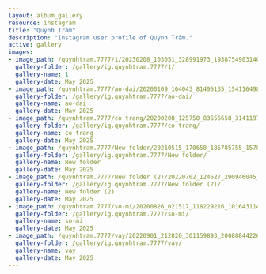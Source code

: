 ```yaml
---
layout: album_gallery
resource: instagram
title: "Quỳnh Trâm"
description: "Instagram user profile of Quỳnh Trâm."
active: gallery
images: 
- image_path: /quynhtram.7777/1/20230208_103051_328991973_1938754903140889_1638979020206482867_n.jpg
  gallery-folder: /gallery/ig.quynhtram.7777/1/
  gallery-name: 1
  gallery-date: May 2025
- image_path: /quynhtram.7777/ao-dai/20200109_164043_81495135_1541164989369043_1057492412195067302_n.jpg
  gallery-folder: /gallery/ig.quynhtram.7777/ao-dai/
  gallery-name: ao-dai
  gallery-date: May 2025
- image_path: /quynhtram.7777/co trang/20200208_125750_83556658_3141197592566840_8303950276793238686_n.jpg
  gallery-folder: /gallery/ig.quynhtram.7777/co trang/
  gallery-name: co trang
  gallery-date: May 2025
- image_path: /quynhtram.7777/New folder/20210515_170658_185785755_1578030562386992_5283629615853189472_n.jpg
  gallery-folder: /gallery/ig.quynhtram.7777/New folder/
  gallery-name: New folder
  gallery-date: May 2025
- image_path: /quynhtram.7777/New folder (2)/20220702_124627_290946045_805486160831961_2174222533257956648_n.jpg
  gallery-folder: /gallery/ig.quynhtram.7777/New folder (2)/
  gallery-name: New folder (2)
  gallery-date: May 2025
- image_path: /quynhtram.7777/so-mi/20200826_021517_118229216_1016431148776996_1320809671550817948_n.jpg
  gallery-folder: /gallery/ig.quynhtram.7777/so-mi/
  gallery-name: so-mi
  gallery-date: May 2025
- image_path: /quynhtram.7777/vay/20220901_212820_301159893_2008884422650472_5498490195871786352_n.jpg
  gallery-folder: /gallery/ig.quynhtram.7777/vay/
  gallery-name: vay
  gallery-date: May 2025
---
```

